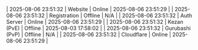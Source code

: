 | 2025-08-06 23:51:32 | Website | Online | 2025-08-06 23:51:29 |
| 2025-08-06 23:51:32 | Registration | Offline | N/A |
| 2025-08-06 23:51:32 | Auth Server | Online | 2025-08-06 23:51:29 |
| 2025-08-06 23:51:32 | Kezan (PvE) | Offline | 2025-08-03 17:58:02 |
| 2025-08-06 23:51:32 | Gurubashi (PvP) | Offline | N/A |
| 2025-08-06 23:51:32 | Cloudflare | Online | 2025-08-06 23:51:29 |
